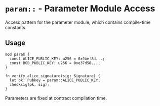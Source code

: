 # `param::` - Parameter Module Access

Access pattern for the parameter module, which contains compile-time constants.

## Usage
```simplicity
mod param {
  const ALICE_PUBLIC_KEY: u256 = 0x9bef8d...;
  const BOB_PUBLIC_KEY: u256 = 0xe37d58...;
}

fn verify_alice_signature(sig: Signature) {
  let pk: Pubkey = param::ALICE_PUBLIC_KEY;
  checksig(pk, sig);
}
```

Parameters are fixed at contract compilation time.
